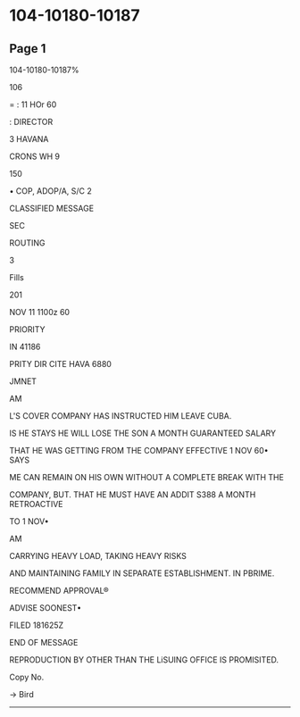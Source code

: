 # 104-10180-10187

## Page 1

104-10180-10187%

106

= : 11 HOr 60

: DIRECTOR

3 HAVANA

CRONS WH 9

150

• COP, ADOP/A, S/C 2

CLASSIFIED MESSAGE

SEC

ROUTING

3

Fills

201

NOV 11 1100z 60

PRIORITY

IN 41186

PRITY DIR CITE HAVA 6880

JMNET

AM

L'S COVER COMPANY HAS INSTRUCTED HIM LEAVE CUBA.

IS HE STAYS HE WILL LOSE THE SON A MONTH GUARANTEED SALARY

THAT HE WAS GETTING FROM THE COMPANY EFFECTIVE 1 NOV 60• SAYS

ME CAN REMAIN ON HIS OWN WITHOUT A COMPLETE BREAK WITH THE

COMPANY, BUT. THAT HE MUST HAVE AN ADDIT S388 A MONTH RETROACTIVE

TO 1 NOV•

AM

CARRYING HEAVY LOAD, TAKING HEAVY RISKS

AND MAINTAINING FAMILY IN SEPARATE ESTABLISHMENT. IN PBRIME.

RECOMMEND APPROVAL®

ADVISE SOONEST•

FILED 181625Z

END OF MESSAGE

REPRODUCTION BY OTHER THAN THE LiSUING OFFICE IS PROMISITED.

Copy No.

→ Bird

---

